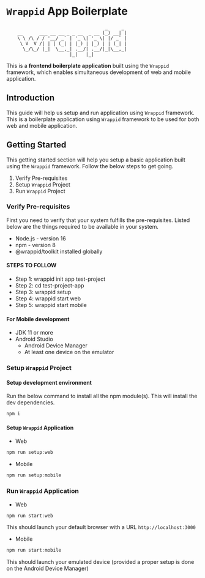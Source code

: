 # `Wrappid` App Boilerplate

```text
                                    _     _
    __      ___ __ __ _ _ __  _ __ (_) __| |
    \ \ /\ / / '__/ _` | '_ \| '_ \| |/ _` |
     \ V  V /| | | (_| | |_) | |_) | | (_| |
      \_/\_/ |_|  \__,_| .__/| .__/|_|\__,_|
                       |_|   |_|
```

This is a **frontend boilerplate application** built using the `Wrappid` framework, which enables simultaneous development of web and mobile application.

## Introduction

This guide will help us setup and run application using `Wrappid` framework. This is a boilerplate application using `Wrappid` framework to be used for both web and mobile application.

## Getting Started

This getting started section will help you setup a basic application built using the `Wrappid` framework. Follow the below steps to get going.

1. Verify Pre-requisites
2. Setup `Wrappid` Project
3. Run `Wrappid` Project

### Verify Pre-requisites

First you need to verify that your system fulfills the pre-requisites. Listed below are the things required to be available in your system.

- Node.js - version 16
- npm - version 8
- @wrappid/toolkit installed globally

#### STEPS TO FOLLOW

- Step 1: wrappid init app test-project
- Step 2: cd test-project-app
- Step 3: wrappid setup
- Step 4: wrappid start web
- Step 5: wrappid start mobile

#### For Mobile development

- JDK 11 or more
- Android Studio
  - Android Device Manager
  - At least one device on the emulator

### Setup `Wrappid` Project

#### Setup development environment

Run the below command to install all the npm module(s). This will install the dev dependencies.

```javascript
npm i
```

#### Setup `Wrappid` Application

- Web

```javascript
npm run setup:web
```

- Mobile

```javascript
npm run setup:mobile
```

### Run `Wrappid` Application

- Web

```javascript
npm run start:web
```

This should launch your default browser with a URL `http://localhost:3000`

- Mobile

```javascript
npm run start:mobile
```

This should launch your emulated device (provided a proper setup is done on the Android Device Manager)
